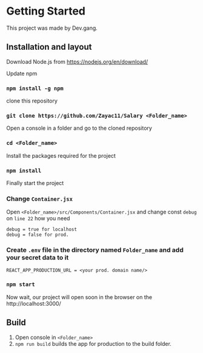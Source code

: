 # Getting Started

This project was made by Dev.gang.


## Installation and layout

Download Node.js from https://nodejs.org/en/download/

Update npm

### `npm install -g npm`

clone this repository

### `git clone https://github.com/Zayac11/Salary <Folder_name>`

Open a console in a folder and go to the cloned repository

### `cd <Folder_name>`

Install the packages required for the project

### `npm install`

Finally start the project

### Change `Container.jsx`

Open `<Folder_name>/src/Components/Container.jsx` and change const `debug` on `line 22` how you need
```
debug = true for localhost
debug = false for prod.
```

### Create `.env` file in the directory named `Folder_name` and add your secret data to it

```
REACT_APP_PRODUCTION_URL = <your prod. domain name/>
```

### `npm start`

Now wait, our project will open soon in the browser on the http://localhost:3000/

## Build

1. Open console in `<Folder_name>`
2. `npm run build` builds the app for production to the build folder.
